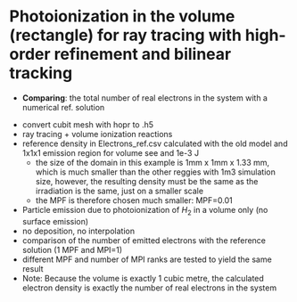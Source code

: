# Photoionization in the volume (rectangle) for ray tracing with high-order refinement and bilinear tracking
- **Comparing**: the total number of real electrons in the system with a numerical ref. solution
* convert cubit mesh with hopr to .h5
* ray tracing + volume ionization reactions
* reference density in Electrons_ref.csv calculated with the old model and 1x1x1 emission region for volume see and 1e-3 J
  * the size of the domain in this example is 1mm x 1mm x 1.33 mm, which is much smaller than the other reggies with 1m3 simulation
    size, however, the resulting density must be the same as the irradiation is the same, just on a smaller scale
  * the MPF is therefore chosen much smaller: MPF=0.01
* Particle emission due to photoionization of $`H_{2}`$ in a volume only (no surface emission)
* no deposition, no interpolation 
* comparison of the number of emitted electrons with the reference solution (1 MPF and MPI=1)
* different MPF and number of MPI ranks are tested to yield the same result
* Note: Because the volume is exactly 1 cubic metre, the calculated electron density is exactly the number of real electrons in the system
